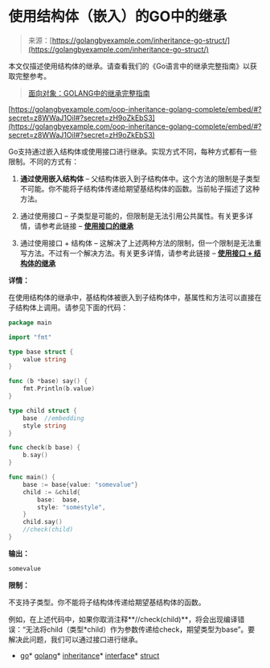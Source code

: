 <!--yml

分类：未分类

日期：2024-10-13 06:00:33

-->

# 使用结构体（嵌入）的GO中的继承

> 来源：[https://golangbyexample.com/inheritance-go-struct/](https://golangbyexample.com/inheritance-go-struct/)

本文仅描述使用结构体的继承。请查看我们的《Go语言中的继承完整指南》以获取完整参考。

> [面向对象：GOLANG中的继承完整指南](https://golangbyexample.com/oop-inheritance-golang-complete/)

[https://golangbyexample.com/oop-inheritance-golang-complete/embed/#?secret=z8WWaJ1OiI#?secret=zH9oZkEbS3](https://golangbyexample.com/oop-inheritance-golang-complete/embed/#?secret=z8WWaJ1OiI#?secret=zH9oZkEbS3)

Go支持通过嵌入结构体或使用接口进行继承。实现方式不同，每种方式都有一些限制。不同的方式有：

1.  **通过使用嵌入结构体** – 父结构体嵌入到子结构体中。这个方法的限制是子类型不可能。你不能将子结构体传递给期望基结构体的函数。当前帖子描述了这种方法。

1.  通过使用接口 – 子类型是可能的，但限制是无法引用公共属性。有关更多详情，请参考此链接 – [**使用接口的继承**](https://golangbyexample.com/inheritance-go-interface/)

1.  通过使用接口 + 结构体 – 这解决了上述两种方法的限制，但一个限制是无法重写方法。不过有一个解决方法。有关更多详情，请参考此链接 – [**使用接口 + 结构体的继承**](https://golangbyexample.com/inheritance-go-interface-struct/)

**详情：**

在使用结构体的继承中，基结构体被嵌入到子结构体中，基属性和方法可以直接在子结构体上调用。请参见下面的代码：

```go
package main

import "fmt"

type base struct {
	value string
}

func (b *base) say() {
	fmt.Println(b.value)
}

type child struct {
	base  //embedding
	style string
}

func check(b base) {
	b.say()
}

func main() {
	base := base{value: "somevalue"}
	child := &child{
		base:  base,
		style: "somestyle",
	}
	child.say()
	//check(child)
} 
```

**输出：**

```go
somevalue
```

**限制：**

不支持子类型。你不能将子结构体传递给期望基结构体的函数。

例如，在上述代码中，如果你取消注释**//check(child)**，将会出现编译错误：“无法将child（类型*child）作为参数传递给check，期望类型为base”。要解决此问题，我们可以通过接口进行继承。

+   [go](https://golangbyexample.com/tag/go/)*   [golang](https://golangbyexample.com/tag/golang/)*   [inheritance](https://golangbyexample.com/tag/inheritance/)*   [interface](https://golangbyexample.com/tag/interface/)*   [struct](https://golangbyexample.com/tag/struct/)
